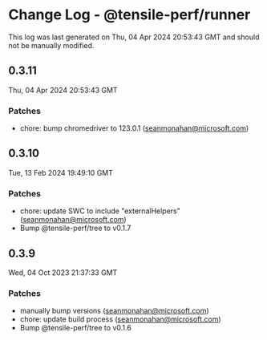 # Change Log - @tensile-perf/runner

This log was last generated on Thu, 04 Apr 2024 20:53:43 GMT and should not be manually modified.

<!-- Start content -->

## 0.3.11

Thu, 04 Apr 2024 20:53:43 GMT

### Patches

- chore: bump chromedriver to 123.0.1 (seanmonahan@microsoft.com)

## 0.3.10

Tue, 13 Feb 2024 19:49:10 GMT

### Patches

- chore: update SWC to include "externalHelpers" (seanmonahan@microsoft.com)
- Bump @tensile-perf/tree to v0.1.7

## 0.3.9

Wed, 04 Oct 2023 21:37:33 GMT

### Patches

- manually bump versions (seanmonahan@microsoft.com)
- chore: update build process (seanmonahan@microsoft.com)
- Bump @tensile-perf/tree to v0.1.6
